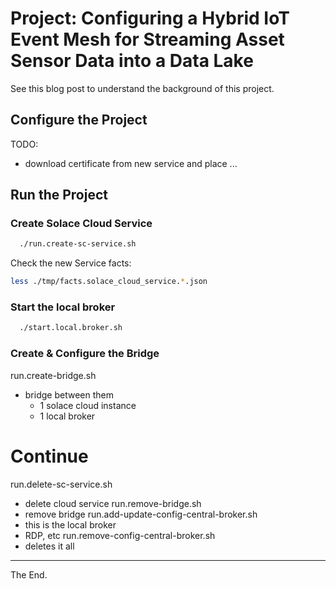 # Project: Configuring a Hybrid IoT Event Mesh for Streaming Asset Sensor Data into a Data Lake

See this blog post to understand the background of this project.

## Configure the Project

TODO:
* download certificate from new service and place ...

## Run the Project

### Create Solace Cloud Service

````bash
  ./run.create-sc-service.sh
````

Check the new Service facts:
````bash
less ./tmp/facts.solace_cloud_service.*.json
````

### Start the local broker

````bash
  ./start.local.broker.sh
````

### Create & Configure the Bridge

run.create-bridge.sh
  - bridge between them
    - 1 solace cloud instance
    - 1 local broker


# Continue
run.delete-sc-service.sh
  - delete cloud service
run.remove-bridge.sh
  - remove bridge
run.add-update-config-central-broker.sh
  - this is the local broker
  - RDP, etc
run.remove-config-central-broker.sh
  - deletes it all




---
The End.
